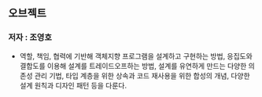 ## 오브젝트
### 저자 : 조영호
- 역할, 책임, 협력에 기반해 객체지향 프로그램을 설계하고 구현하는 방법, 응집도와 결합도를 이용해 설계를 트레이드오프하는 방법, 설계를 유연하게 만드는 다양한 의존성 관리 기법, 타입 계층을 위한 상속과 코드 재사용을 위한 합성의 개념, 다양한 설계 원칙과 디자인 패턴 등을 다룬다.